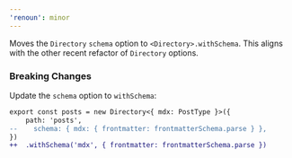 ```yaml
---
'renoun': minor
---
```


Moves the `Directory` `schema` option to `<Directory>.withSchema`. This aligns with the other recent refactor of `Directory` options.

### Breaking Changes

Update the `schema` option to `withSchema`:

```diff
export const posts = new Directory<{ mdx: PostType }>({
    path: 'posts',
--    schema: { mdx: { frontmatter: frontmatterSchema.parse } },
})
++  .withSchema('mdx', { frontmatter: frontmatterSchema.parse })
```

